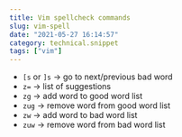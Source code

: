 ```yaml
---
title: Vim spellcheck commands
slug: vim-spell
date: "2021-05-27 16:14:57"
category: technical.snippet
tags: ["vim"]
---
```


- `[s` or `]s` → go to next/previous bad word
- `z=` → list of suggestions
- `zg` → add word to good word list
- `zug` → remove word from good word list
- `zw` → add word to bad word list
- `zuw` → remove word from bad word list
